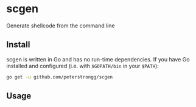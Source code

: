 # scgen

Generate shellcode from the command line

## Install
scgen is written in Go and has no run-time dependencies. If you have Go installed and configured (i.e. with `$GOPATH/bin` in your `$PATH`):
```bash
go get -u github.com/peterstrongg/scgen
```

## Usage
